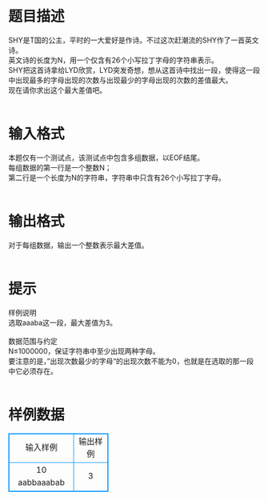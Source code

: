# 

 
 # 题目描述 
SHY是T国的公主，平时的一大爱好是作诗。不过这次赶潮流的SHY作了一首英文诗。<br>英文诗的长度为N，用一个仅含有26个小写拉丁字母的字符串表示。<br>SHY把这首诗拿给LYD欣赏，LYD突发奇想，想从这首诗中找出一段，使得这一段中出现最多的字母出现的次数与出现最少的字母出现的次数的差值最大。<br>现在请你求出这个最大差值吧。<br><br> 

 
 # 输入格式 
本题仅有一个测试点，该测试点中包含多组数据，以EOF结尾。<br>每组数据的第一行是一个整数N；<br>第二行是一个长度为N的字符串，字符串中只含有26个小写拉丁字母。<br><br> 

 
 # 输出格式 
对于每组数据，输出一个整数表示最大差值。<br><br> 

 
 # 提示 
样例说明<br>选取aaaba这一段，最大差值为3。<br><br>数据范围与约定<br>N≤1000000，保证字符串中至少出现两种字母。<br>要注意的是，”出现次数最少的字母“的出现次数不能为0，也就是在选取的那一段中它必须存在。<br><br> 
# 样例数据
<style>
        table,table tr th, table tr td { border:1px solid #0094ff; }
        table { width: 200px; min-height: 25px; line-height: 25px; text-align: center; border-collapse: collapse;}   
    </style>
<table>
	<tr>
		<td>输入样例</td>
		<td>输出样例</td>
	</tr>
<tr><td>10
aabbaaabab

</td><td>3

</td></tr></table>
